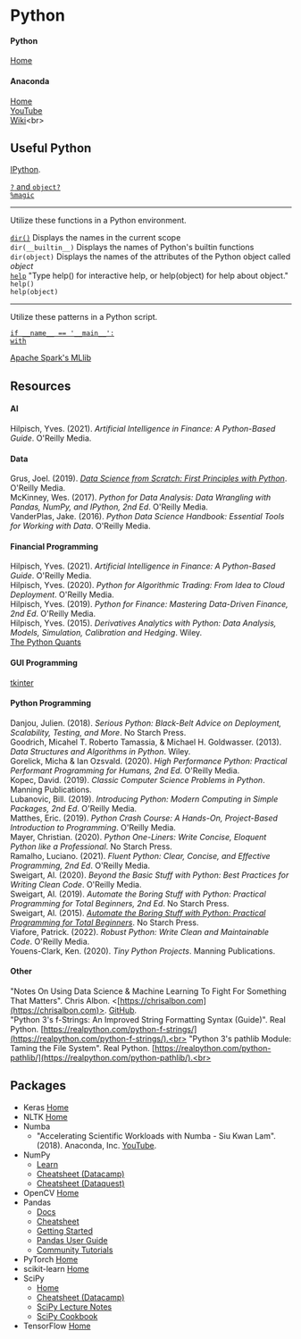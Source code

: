 # Python

#### Python
[Home](https://www.python.org)<br>
####  Anaconda
[Home](https://www.anaconda.com/open-source)<br>
[YouTube](https://www.youtube.com/c/ContinuumIo/)<br>
[Wiki](https://en.wikipedia.org/wiki/Anaconda_(Python_distribution))<br>



## Useful Python

[IPython](https://ipython.readthedocs.io/en/stable/interactive/tutorial.html#).<br>

[`?` and `object?`](https://ipython.readthedocs.io/en/stable/interactive/tutorial.html#the-four-most-helpful-commands)<br>
[`%magic`](https://ipython.readthedocs.io/en/stable/interactive/tutorial.html#magic-functions)<br>

---

Utilize these functions in a Python environment.<br>

[`dir()`](https://docs.python.org/3/library/functions.html#dir) Displays the names in the current scope<br>
`dir(__builtin__)` Displays the names of Python's builtin functions <br>
`dir(object)` Displays the names of the attributes of the Python object called _object_<br>
[`help`](https://docs.python.org/3/library/functions.html#help) "Type help() for interactive help, or help(object) for help about object."<br>
`help()`<br>
`help(object)`<br>

---

Utilize these patterns in a Python script.<br>

[`if __name__ == '__main__':`](https://stackoverflow.com/questions/419163/what-does-if-name-main-do)<br>
[`with`](https://stackoverflow.com/questions/3012488/what-is-the-python-with-statement-designed-for)<br>

[Apache Spark's MLlib](https://spark.apache.org/docs/3.0.0/ml-guide.html)<br>



## Resources

#### AI
Hilpisch, Yves. (2021). _Artificial Intelligence in Finance: A Python-Based Guide_. O'Reilly Media.<br>

#### Data
Grus, Joel. (2019). [_Data Science from Scratch: First Principles with Python_](https://github.com/joelgrus/data-science-from-scratch). O'Reilly Media.<br>
McKinney, Wes. (2017). _Python for Data Analysis: Data Wrangling with Pandas, NumPy, and IPython, 2nd Ed_. O'Reilly Media.<br>
VanderPlas, Jake. (2016). _Python Data Science Handbook: Essential Tools for Working with Data_. O'Reilly Media.<br>

#### Financial Programming
Hilpisch, Yves. (2021). _Artificial Intelligence in Finance: A Python-Based Guide_. O'Reilly Media.<br>
Hilpisch, Yves. (2020). _Python for Algorithmic Trading: From Idea to Cloud Deployment_. O'Reilly Media.<br>
Hilpisch, Yves. (2019). _Python for Finance: Mastering Data-Driven Finance, 2nd Ed_. O'Reilly Media.<br>
Hilpisch, Yves. (2015). _Derivatives Analytics with Python: Data Analysis, Models, Simulation, Calibration and Hedging_. Wiley.<br>
[The Python Quants](https://home.tpq.io/hilpisch/)<br>

#### GUI Programming
[tkinter](https://docs.python.org/3/library/tkinter.html)<br>

#### Python Programming
Danjou, Julien. (2018). _Serious Python: Black-Belt Advice on Deployment, Scalability, Testing, and More_. No Starch Press.<br>
Goodrich, Micahel T. Roberto Tamassia, & Michael H. Goldwasser. (2013). _Data Structures and Algorithms in Python_. Wiley.<br>
Gorelick, Micha & Ian Ozsvald. (2020). _High Performance Python: Practical Performant Programming for Humans, 2nd Ed_. O'Reilly Media.<br>
Kopec, David. (2019). _Classic Computer Science Problems in Python_. Manning Publications.<br>
Lubanovic, Bill. (2019). _Introducing Python: Modern Computing in Simple Packages, 2nd Ed_. O'Reilly Media.<br>
Matthes, Eric. (2019). _Python Crash Course: A Hands-On, Project-Based Introduction to Programming_. O'Reilly Media.<br>
Mayer, Christian. (2020). _Python One-Liners: Write Concise, Eloquent Python like a Professional_. No Starch Press.<br>
Ramalho, Luciano. (2021). _Fluent Python: Clear, Concise, and Effective Programming, 2nd Ed_. O'Reilly Media.<br>
Sweigart, Al. (2020). _Beyond the Basic Stuff with Python: Best Practices for Writing Clean Code_. O'Reilly Media.<br>
Sweigart, Al. (2019). _Automate the Boring Stuff with Python: Practical Programming for Total Beginners, 2nd Ed_. No Starch Press.<br>
Sweigart, Al. (2015). [_Automate the Boring Stuff with Python: Practical Programming for Total Beginners_](https://automatetheboringstuff.com). No Starch Press.<br>
Viafore, Patrick. (2022). _Robust Python: Write Clean and Maintainable Code_. O'Reilly Media.<br>
Youens-Clark, Ken. (2020). _Tiny Python Projects_. Manning Publications.<br>

#### Other
"Notes On Using Data Science & Machine Learning To Fight For Something That Matters". Chris Albon. <[https://chrisalbon.com](https://chrisalbon.com)>. [GitHub](https://github.com/chrisalbon/notes).<br>
"Python 3's f-Strings: An Improved String Formatting Syntax (Guide)". Real Python. [https://realpython.com/python-f-strings/](https://realpython.com/python-f-strings/).<br>
"Python 3's pathlib Module: Taming the File System". Real Python. [https://realpython.com/python-pathlib/](https://realpython.com/python-pathlib/).<br>



## Packages

- Keras [Home](https://keras.io)<br>
- NLTK [Home](http://www.nltk.org)<br>
- Numba<br>
  - "Accelerating Scientific Workloads with Numba - Siu Kwan Lam". (2018). Anaconda, Inc. [YouTube](https://www.youtube.com/watch?v=6oXedk2tGfk).<br>
- NumPy
  - [Learn](https://numpy.org/learn/)<br>
  - [Cheatsheet (Datacamp)](https://www.datacamp.com/community/blog/python-numpy-cheat-sheet)<br>
  - [Cheatsheet (Dataquest)](https://www.dataquest.io/blog/numpy-cheat-sheet/)<br>
- OpenCV [Home](https://opencv.org)<br>
- Pandas
  - [Docs](https://pandas.pydata.org/docs/user_guide/index.html)
  - [Cheatsheet](https://pandas.pydata.org/Pandas_Cheat_Sheet.pdf)<br>
  - [Getting Started](https://pandas.pydata.org/docs/getting_started/index.html)<br>
  - [Pandas User Guide](https://pandas.pydata.org/docs/user_guide/index.html)<br>
  - [Community Tutorials](https://pandas.pydata.org/docs/getting_started/tutorials.html#communitytutorials)<br>
- PyTorch [Home](https://pytorch.org)<br>
- scikit-learn [Home](https://scikit-learn.org/stable/index.html)<br>
- SciPy
  - [Home](https://www.scipy.org)
  - [Cheatsheet (Datacamp)](https://www.datacamp.com/community/blog/python-scipy-cheat-sheet)<br>
  - [SciPy Lecture Notes](https://scipy-lectures.org)<br>
  - [SciPy Cookbook](https://scipy-cookbook.readthedocs.io/index.html)<br>
- TensorFlow [Home](https://www.tensorflow.org)<br>
